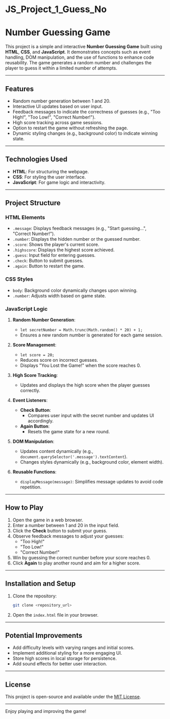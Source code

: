 # JS_Project_1_Guess_No

# Number Guessing Game

This project is a simple and interactive **Number Guessing Game** built using **HTML**, **CSS**, and **JavaScript**. It demonstrates concepts such as event handling, DOM manipulation, and the use of functions to enhance code reusability. The game generates a random number and challenges the player to guess it within a limited number of attempts.

---

## Features

- Random number generation between 1 and 20.
- Interactive UI updates based on user input.
- Feedback messages to indicate the correctness of guesses (e.g., "Too High!", "Too Low!", "Correct Number!").
- High score tracking across game sessions.
- Option to restart the game without refreshing the page.
- Dynamic styling changes (e.g., background color) to indicate winning state.

---

## Technologies Used

- **HTML**: For structuring the webpage.
- **CSS**: For styling the user interface.
- **JavaScript**: For game logic and interactivity.

---

## Project Structure

### **HTML Elements**
- `.message`: Displays feedback messages (e.g., "Start guessing...", "Correct Number!").
- `.number`: Displays the hidden number or the guessed number.
- `.score`: Shows the player's current score.
- `.highscore`: Displays the highest score achieved.
- `.guess`: Input field for entering guesses.
- `.check`: Button to submit guesses.
- `.again`: Button to restart the game.

### **CSS Styles**
- `body`: Background color dynamically changes upon winning.
- `.number`: Adjusts width based on game state.

### **JavaScript Logic**
1. **Random Number Generation**:
   - `let secretNumber = Math.trunc(Math.random() * 20) + 1;`
   - Ensures a new random number is generated for each game session.

2. **Score Management**:
   - `let score = 20;`
   - Reduces score on incorrect guesses.
   - Displays "You Lost the Game!" when the score reaches 0.

3. **High Score Tracking**:
   - Updates and displays the high score when the player guesses correctly.

4. **Event Listeners**:
   - **Check Button**:
     - Compares user input with the secret number and updates UI accordingly.
   - **Again Button**:
     - Resets the game state for a new round.

5. **DOM Manipulation**:
   - Updates content dynamically (e.g., `document.querySelector('.message').textContent`).
   - Changes styles dynamically (e.g., background color, element width).

6. **Reusable Functions**:
   - `displayMessage(message)`: Simplifies message updates to avoid code repetition.

---

## How to Play

1. Open the game in a web browser.
2. Enter a number between 1 and 20 in the input field.
3. Click the **Check** button to submit your guess.
4. Observe feedback messages to adjust your guesses:
   - "Too High!"
   - "Too Low!"
   - "Correct Number!"
5. Win by guessing the correct number before your score reaches 0.
6. Click **Again** to play another round and aim for a higher score.

---

## Installation and Setup

1. Clone the repository:
   ```bash
   git clone <repository_url>
   ```

2. Open the `index.html` file in your browser.

---

## Potential Improvements

- Add difficulty levels with varying ranges and initial scores.
- Implement additional styling for a more engaging UI.
- Store high scores in local storage for persistence.
- Add sound effects for better user interaction.

---

## License

This project is open-source and available under the [MIT License](LICENSE).

---

Enjoy playing and improving the game!


